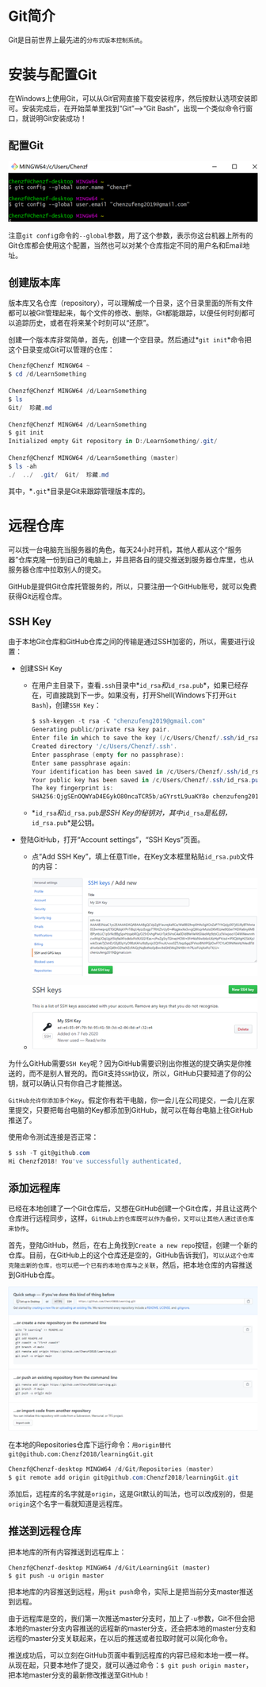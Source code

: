 # Git简介

Git是目前世界上最先进的`分布式版本控制系统`。

# 安装与配置Git

在Windows上使用Git，可以从Git官网直接下载安装程序，然后按默认选项安装即可。安装完成后，在开始菜单里找到“Git”—>“Git Bash”，出现一个类似命令行窗口，就说明Git安装成功！

## 配置Git

![image-20201024144801647](Git笔记.assets/image-20201024144801647.png)

注意`git confi`g命令的`--global`参数，用了这个参数，表示你这台机器上所有的Git仓库都会使用这个配置，当然也可以对某个仓库指定不同的用户名和Email地址。

## 创建版本库

版本库又名仓库（repository），可以理解成一个目录，这个目录里面的所有文件都可以被Git管理起来，每个文件的修改、删除，Git都能跟踪，以便任何时刻都可以追踪历史，或者在将来某个时刻可以“还原”。

创建一个版本库非常简单，首先，创建一个空目录。然后通过*`git init`*命令把这个目录变成Git可以管理的仓库：

```powershell
Chenzf@Chenzf MINGW64 ~
$ cd /d/LearnSomething

Chenzf@Chenzf MINGW64 /d/LearnSomething
$ ls
Git/  珍藏.md

Chenzf@Chenzf MINGW64 /d/LearnSomething
$ git init
Initialized empty Git repository in D:/LearnSomething/.git/

Chenzf@Chenzf MINGW64 /d/LearnSomething (master)
$ ls -ah
./  ../  .git/  Git/  珍藏.md

```

其中，*`.git`*目录是Git来跟踪管理版本库的。



# 远程仓库

可以找一台电脑充当服务器的角色，每天24小时开机，其他人都从这个“服务器”仓库克隆一份到自己的电脑上，并且把各自的提交推送到服务器仓库里，也从服务器仓库中拉取别人的提交。

GitHub是提供Git仓库托管服务的，所以，只要注册一个GitHub账号，就可以免费获得Git远程仓库。

## SSH Key

由于本地Git仓库和GitHub仓库之间的传输是通过SSH加密的，所以，需要进行设置：

- 创建SSH Key

  - 在用户主目录下，查看`.ssh`目录中*`id_rsa`*和*`id_rsa.pub`*，如果已经存在，可直接跳到下一步。如果没有，打开Shell(Windows下打开`Git Bash`)，创建`SSH Key`：

    ```powershell
    $ ssh-keygen -t rsa -C "chenzufeng2019@gmail.com"
    Generating public/private rsa key pair.
    Enter file in which to save the key (/c/Users/Chenzf/.ssh/id_rsa):
    Created directory '/c/Users/Chenzf/.ssh'.
    Enter passphrase (empty for no passphrase):
    Enter same passphrase again:
    Your identification has been saved in /c/Users/Chenzf/.ssh/id_rsa.
    Your public key has been saved in /c/Users/Chenzf/.ssh/id_rsa.pub.
    The key fingerprint is:
    SHA256:QjgSEnOQWYaD4EGykO80ncaTCR5b/aGYrstL9uaKY8o chenzufeng2019@gmail.com
    ```

  - *`id_rsa`*和*`id_rsa.pub`*是SSH Key的秘钥对，其中*`id_rsa`*是私钥，*`id_rsa.pub`*是公钥。

- 登陆GitHub，打开“Account settings”，“SSH Keys”页面。

  - 点“Add SSH Key”，填上任意Title，在Key文本框里粘贴`id_rsa.pub`文件的内容：

    ![image-20201024152548349](Git笔记.assets/image-20201024152548349.png)

  - ![image-20201024152604904](Git笔记.assets/image-20201024152604904.png)

为什么GitHub需要`SSH Key`呢？因为GitHub需要识别出你推送的提交确实是你推送的，而不是别人冒充的。而Git支持`SSH`协议，所以，GitHub只要知道了你的公钥，就可以确认只有你自己才能推送。

`GitHub允许你添加多个Key`。假定你有若干电脑，你一会儿在公司提交，一会儿在家里提交，只要把每台电脑的Key都添加到GitHub，就可以在每台电脑上往GitHub推送了。

使用命令测试连接是否正常：

```powershell
$ ssh -T git@github.com
Hi Chenzf2018! You've successfully authenticated,
```



## 添加远程库

已经在本地创建了一个Git仓库后，又想在GitHub创建一个Git仓库，并且让这两个仓库进行远程同步，这样，`GitHub上的仓库既可以作为备份，又可以让其他人通过该仓库来协作`。

首先，登陆GitHub，然后，在右上角找到`Create a new repo`按钮，创建一个新的仓库。目前，在GitHub上的这个仓库还是空的，GitHub告诉我们，`可以从这个仓库克隆出新的仓库，也可以把一个已有的本地仓库与之关联`，然后，把本地仓库的内容推送到GitHub仓库。

![image-20201024170945960](Git笔记.assets/image-20201024170945960.png)

在本地的Repositories仓库下运行命令：`用origin替代git@github.com:Chenzf2018/learningGit.git`

```powershell
Chenzf@Chenzf-desktop MINGW64 /d/Git/Repositories (master)
$ git remote add origin git@github.com:Chenzf2018/learningGit.git 
```

添加后，远程库的名字就是`origin`，这是Git默认的叫法，也可以改成别的，但是`origin`这个名字一看就知道是远程库。



## 推送到远程仓库

把本地库的所有内容推送到远程库上：

```shell
Chenzf@Chenzf-desktop MINGW64 /d/Git/LearningGit (master)
$ git push -u origin master
```

把本地库的内容推送到远程，用`git push`命令，实际上是把当前分支master推送到远程。

由于远程库是空的，我们第一次推送master分支时，加上了`-u`参数，Git不但会把本地的master分支内容推送的远程新的master分支，还会把本地的master分支和远程的master分支关联起来，在以后的推送或者拉取时就可以简化命令。

推送成功后，可以立刻在GitHub页面中看到远程库的内容已经和本地一模一样。从现在起，只要本地作了提交，就可以通过命令：`$ git push origin master`，把本地master分支的最新修改推送至GitHub！


























